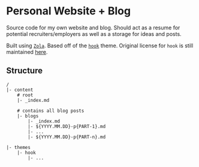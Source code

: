# Personal Website + Blog
Source code for my own website and blog.
Should act as a resume for potential recruiters/employers as well as a storage for ideas and posts.

Built using [`Zola`](https://www.getzola.org).
Based off of the [`hook`](https://www.getzola.org/themes/hook) theme.
Original license for `hook` is still maintained [here](./themes/hook/LICENSE).

## Structure
```
/
|- content
    # root
    |- _index.md

    # contains all blog posts
    |- blogs
        |- _index.md
        |- ${YYYY.MM.DD}-p{PART-1}.md
        |- ...
        |- ${YYYY.MM.DD}-p{PART-n}.md

|- themes
    |- hook
        |- ...
```
